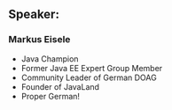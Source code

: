 ## Speaker: 

### Markus Eisele

* Java Champion
* Former Java EE Expert Group Member
* Community Leader of German DOAG
* Founder of JavaLand
* Proper German!


